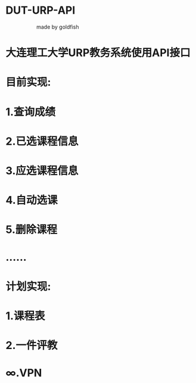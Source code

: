 # DUT-URP-API
                      made by goldfish
# 大连理工大学URP教务系统使用API接口
# 目前实现:
# 1.查询成绩
# 2.已选课程信息
# 3.应选课程信息
# 4.自动选课
# 5.删除课程
# ......

# 计划实现:
# 1.课程表
# 2.一件评教
# ∞.VPN
